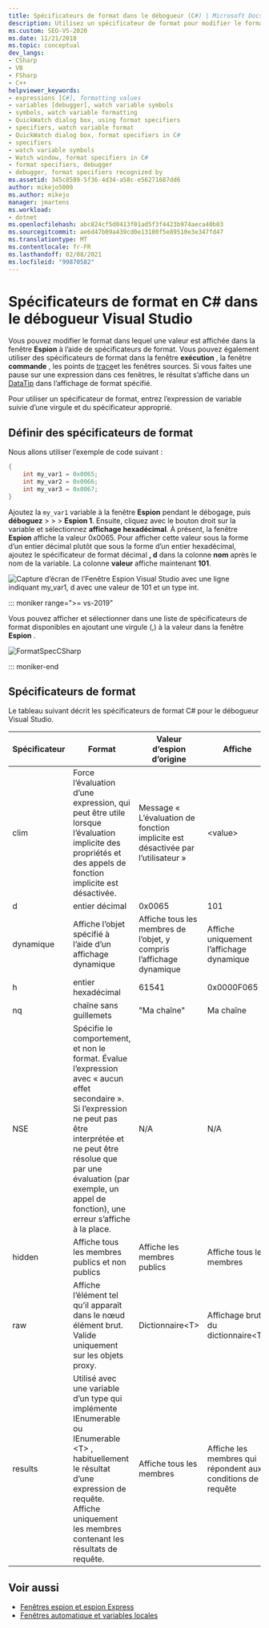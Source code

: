```yaml
---
title: Spécificateurs de format dans le débogueur (C#) | Microsoft Docs
description: Utilisez un spécificateur de format pour modifier le format dans lequel une valeur est affichée dans le Fenêtre Espion. Cet article fournit des détails sur l’utilisation.
ms.custom: SEO-VS-2020
ms.date: 11/21/2018
ms.topic: conceptual
dev_langs:
- CSharp
- VB
- FSharp
- C++
helpviewer_keywords:
- expressions [C#], formatting values
- variables [debugger], watch variable symbols
- symbols, watch variable formatting
- QuickWatch dialog box, using format specifiers
- specifiers, watch variable format
- QuickWatch dialog box, format specifiers in C#
- specifiers
- watch variable symbols
- Watch window, format specifiers in C#
- format specifiers, debugger
- debugger, format specifiers recognized by
ms.assetid: 345c8589-5f36-4d34-a58c-e56271687dd6
author: mikejo5000
ms.author: mikejo
manager: jmartens
ms.workload:
- dotnet
ms.openlocfilehash: abc824cf5d0413f01ad5f3f4423b974aeca40b03
ms.sourcegitcommit: ae6d47b09a439cd0e13180f5e89510e3e347fd47
ms.translationtype: MT
ms.contentlocale: fr-FR
ms.lasthandoff: 02/08/2021
ms.locfileid: "99870582"
---
```

# <a name="format-specifiers-in-c-in-the-visual-studio-debugger"></a>Spécificateurs de format en C# dans le débogueur Visual Studio
Vous pouvez modifier le format dans lequel une valeur est affichée dans la fenêtre **Espion** à l’aide de spécificateurs de format. Vous pouvez également utiliser des spécificateurs de format dans la fenêtre **exécution** , la fenêtre **commande** , les points de [trace](../debugger/using-breakpoints.md#BKMK_Print_to_the_Output_window_with_tracepoints)et les fenêtres sources. Si vous faites une pause sur une expression dans ces fenêtres, le résultat s’affiche dans un  [DataTip](../debugger/view-data-values-in-data-tips-in-the-code-editor.md) dans l’affichage de format spécifié.

Pour utiliser un spécificateur de format, entrez l’expression de variable suivie d’une virgule et du spécificateur approprié.

## <a name="set-format-specifiers"></a>Définir des spécificateurs de format
Nous allons utiliser l’exemple de code suivant :

```csharp
{
    int my_var1 = 0x0065;
    int my_var2 = 0x0066;
    int my_var3 = 0x0067;
}
```

Ajoutez la `my_var1` variable à la fenêtre **Espion** pendant le débogage, puis **déboguez**  >    >    >  **Espion 1**. Ensuite, cliquez avec le bouton droit sur la variable et sélectionnez **affichage hexadécimal**. À présent, la fenêtre **Espion** affiche la valeur 0x0065. Pour afficher cette valeur sous la forme d’un entier décimal plutôt que sous la forme d’un entier hexadécimal, ajoutez le spécificateur de format décimal **, d** dans la colonne **nom** après le nom de la variable. La colonne **valeur** affiche maintenant **101**.

![Capture d’écran de l’Fenêtre Espion Visual Studio avec une ligne indiquant my_var1, d avec une valeur de 101 et un type int.](../debugger/media/watchformatcsharp.png)

::: moniker range=">= vs-2019" 

Vous pouvez afficher et sélectionner dans une liste de spécificateurs de format disponibles en ajoutant une virgule (,) à la valeur dans la fenêtre **Espion** . 

![FormatSpecCSharp](../debugger/media/vs-2019/format-specs-csharp.png "FormatSpecCSharp")

::: moniker-end

## <a name="format-specifiers"></a>Spécificateurs de format
Le tableau suivant décrit les spécificateurs de format C# pour le débogueur Visual Studio.

|Spécificateur|Format|Valeur d’espion d’origine|Affiche|
|---------------|------------|--------------------------|--------------|
|clim|Force l’évaluation d’une expression, qui peut être utile lorsque l’évaluation implicite des propriétés et des appels de fonction implicite est désactivée.|Message « L’évaluation de fonction implicite est désactivée par l’utilisateur »|\<value>|
|d|entier décimal|0x0065|101|
|dynamique|Affiche l’objet spécifié à l’aide d’un affichage dynamique|Affiche tous les membres de l’objet, y compris l’affichage dynamique|Affiche uniquement l’affichage dynamique|
|h|entier hexadécimal|61541|0x0000F065|
|nq|chaîne sans guillemets|"Ma chaîne"|Ma chaîne|
|NSE|Spécifie le comportement, et non le format. Évalue l’expression avec « aucun effet secondaire ». Si l’expression ne peut pas être interprétée et ne peut être résolue que par une évaluation (par exemple, un appel de fonction), une erreur s’affiche à la place.|N/A|N/A|
|hidden|Affiche tous les membres publics et non publics|Affiche les membres publics|Affiche tous les membres|
|raw|Affiche l’élément tel qu’il apparaît dans le nœud élément brut. Valide uniquement sur les objets proxy.|Dictionnaire\<T>|Affichage brut du dictionnaire\<T>|
|results|Utilisé avec une variable d’un type qui implémente IEnumerable ou IEnumerable \<T> , habituellement le résultat d’une expression de requête. Affiche uniquement les membres contenant les résultats de requête.|Affiche tous les membres|Affiche les membres qui répondent aux conditions de la requête|

## <a name="see-also"></a>Voir aussi
- [Fenêtres espion et espion Express](../debugger/watch-and-quickwatch-windows.md)
- [Fenêtres automatique et variables locales](../debugger/autos-and-locals-windows.md)
